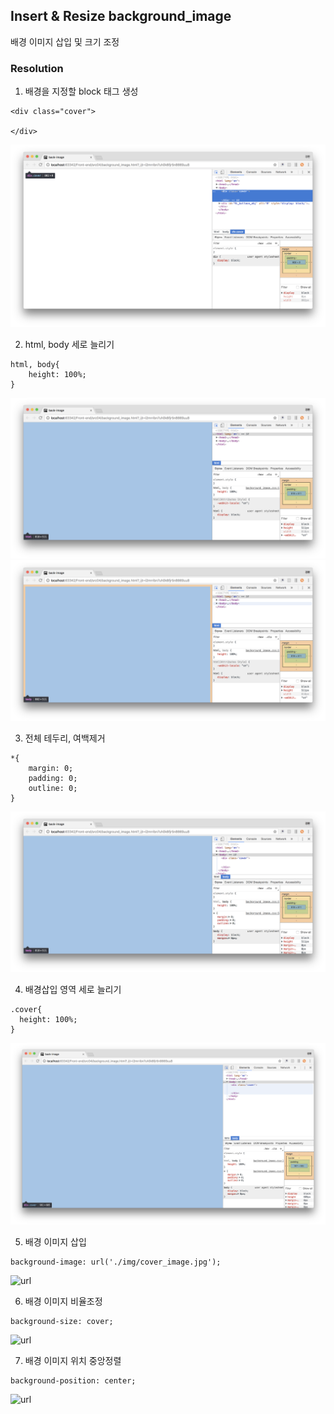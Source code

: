 ## Insert & Resize background_image ##
배경 이미지 삽입 및 크기 조정

### Resolution
1. 배경을 지정할 block 태그 생성
~~~
<div class="cover">

</div>
~~~
![url](./img/1.png)

2. html, body 세로 늘리기
~~~
html, body{
    height: 100%;
}
~~~
![url](./img/2.png)
![url](./img/3.png)

3. 전체 테두리, 여백제거
~~~
*{
    margin: 0;
    padding: 0;
    outline: 0;
}
~~~
![url](./img/4.png)

4. 배경삽입 영역 세로 늘리기
~~~
.cover{
  height: 100%;
}
~~~
![url](./img/5.png)

5. 배경 이미지 삽입
~~~
background-image: url('./img/cover_image.jpg');
~~~
![url](./img/6.png)

6. 배경 이미지 비율조정
~~~
background-size: cover;
~~~~
![url](./img/7.png)

7. 배경 이미지 위치 중앙정렬
~~~
background-position: center;
~~~
![url](./img/8.png)
